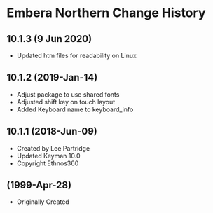 Embera Northern Change History
=======================

10.1.3 (9 Jun 2020)
-------------------
* Updated htm files for readability on Linux

10.1.2 (2019-Jan-14)
--------------------
* Adjust package to use shared fonts
* Adjusted shift key on touch layout
* Added Keyboard name to keyboard_info

10.1.1 (2018-Jun-09)
--------------------
* Created by Lee Partridge
* Updated Keyman 10.0
* Copyright Ethnos360

(1999-Apr-28)
-------------
* Originally Created 


